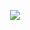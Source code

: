 <p align="center">
  <a href="https://modrinth.com/mod/friends-mod"><img src="https://img.shields.io/modrinth/dt/create"></a>
 
